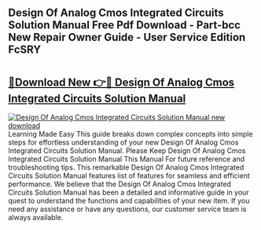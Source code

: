 ## Design Of Analog Cmos Integrated Circuits Solution Manual Free Pdf Download - Part-bcc New Repair Owner Guide - User Service Edition FcSRY

# <h2><a href="http://bc44305.oget.top/?id=Design+Of+Analog+Cmos+Integrated+Circuits+Solution+Manual">🔗Download New 👉🔴 Design Of Analog Cmos Integrated Circuits Solution Manual</a></h2>

[![Design Of Analog Cmos Integrated Circuits Solution Manual new download](https://i.imgur.com/5g1atiW.png)](http://bc44305.oget.top/?id=Design+Of+Analog+Cmos+Integrated+Circuits+Solution+Manual)
Learning Made Easy This guide breaks down complex concepts into simple steps for effortless understanding of your new Design Of Analog Cmos Integrated Circuits Solution Manual. Please Keep Design Of Analog Cmos Integrated Circuits Solution Manual This Manual For future reference and troubleshooting tips. This remarkable Design Of Analog Cmos Integrated Circuits Solution Manual features list of features for seamless and efficient performance. We believe that the Design Of Analog Cmos Integrated Circuits Solution Manual has been a detailed and informative guide in your quest to understand the functions and capabilities of your new item. If you need any assistance or have any questions, our customer service team is always available.
